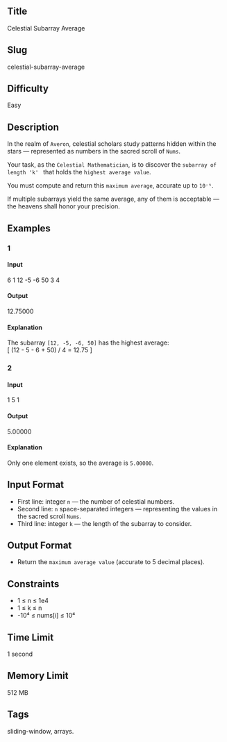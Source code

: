 ## Title

Celestial Subarray Average

## Slug

celestial-subarray-average

## Difficulty

Easy

## Description


In the realm of `Averon`, celestial scholars study patterns hidden within the stars — represented as numbers in the sacred scroll of `Nums`.  

Your task, as the `Celestial Mathematician`, is to discover the `subarray of length 'k' ` that holds the `highest average value`.  

You must compute and return this `maximum average`, accurate up to `10⁻⁵`.  

If multiple subarrays yield the same average, any of them is acceptable — the heavens shall honor your precision.



## Examples

### 1

#### Input

6
1 12 -5 -6 50 3
4

#### Output

12.75000

#### Explanation

The subarray `[12, -5, -6, 50]` has the highest average:  
\[
(12 - 5 - 6 + 50) / 4 = 12.75
\]

### 2

#### Input

1
5
1

#### Output

5.00000

#### Explanation

Only one element exists, so the average is `5.00000`.  

## Input Format  


- First line: integer `n` — the number of celestial numbers.  
- Second line: `n` space-separated integers — representing the values in the sacred scroll `Nums`.  
- Third line: integer `k` — the length of the subarray to consider.

## Output Format  

- Return the `maximum average value` (accurate to 5 decimal places).  



## Constraints  

- 1 ≤ n ≤ 1e4
- 1 ≤ k ≤ n  
- -10⁴ ≤ nums[i] ≤ 10⁴  

## Time Limit

1 second

## Memory Limit

512 MB

## Tags

sliding-window, arrays. 
